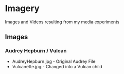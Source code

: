 # Imagery
Images and Videos resulting from my media experiments

## Images

### Audrey Hepburn / Vulcan

- AudreyHepburn.jpg - Original Audrey File
- Vulcanette.jpg - Changed into a Vulcan child

